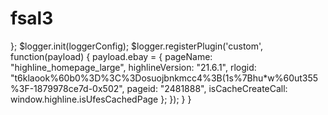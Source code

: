 # fsal3
 };
                $logger.init(loggerConfig);
                $logger.registerPlugin('custom', function(payload) {
                    payload.ebay = {
                        pageName: "highline_homepage_large",
                        highlineVersion: "21.6.1",
                        rlogid: "t6klaook%60b0%3D%3C%3Dosuojbnkmcc4%3B(1s%7Bhu*w%60ut355%3F-1879978ce7d-0x502",
                        pageid: "2481888",
                        isCacheCreateCall: window.highline.isUfesCachedPage
                    };
                });
            }
        }
